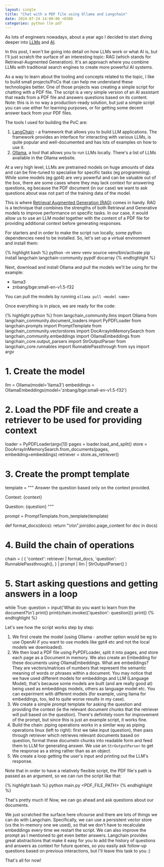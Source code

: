 ```yaml
---
layout: single
title: "Chat with a PDF file using Ollama and Langchain"
date: 2024-07-24 14:00:00 +0300
categories: python llm pdf
---
```


As lots of engineers nowadays, about a year ago I decided to start diving deeper into <a href="https://en.wikipedia.org/wiki/Large_language_model" target="_blank" rel="noopener nofollow">LLMs</a> and <a href="https://en.wikipedia.org/wiki/Artificial_intelligence" target="_blank" rel="noopener nofollow">AI</a>.

In this post, I won't be going into detail on how LLMs work or what AI is, but I'll just scratch the surface of an interesting topic: RAG (which stands for Retrieval-Augmented Generation). It's an approach where you combine LLMs with traditional search engines to create more powerful AI systems.

As a way to learn about the tooling and concepts related to the topic, I like to build small projects/PoCs that can help me understand these technologies better. One of those projects was creating a simple script for chatting with a PDF file. The script is a very simple version of an AI assistant that reads from a PDF file and answers questions based on its content. Note: this is in no way a production-ready solution, but just a simple script you can use either for learning purposes, or for getting some decent answer back from your PDF files.

The tools I used for building the PoC are:

1. <a href="https://www.langchain.com/" target="_blank" rel="noopener nofollow">LangChain</a> - a framework that allows you to build LLM applications. The framework provides an interface for interacting with various LLMs, is quite popular and well-documented and has lots of examples on how to use it.
2. <a href="https://ollama.com/" target="_blank" rel="noopener nofollow">Ollama</a>, a tool that allows you to run LLMs locally. There's a list of LLMs available in the Ollama website.

At a very high level, LLMs are pretrained models on huge amounts of data and can be fine-tuned to specialise for specific tasks (eg programming). While some models (eg gpt4) are very powerful and can be valuable out of the box, there are some cases where they may lack context for answering questions, eg because the PDF document (in our case) we want to ask questions about was not part of the training data of the model.

This is where <a href="https://blogs.nvidia.com/blog/what-is-retrieval-augmented-generation/" target="_blank" rel="noopener nofollow">Retrieval Augmented Generation (RAG)</a> comes in handy. RAG is a technique that combines the strengths of both Retrieval and Generative models to improve performance on specific tasks. In our case, it would allow us to use an LLM model together with the content of a PDF file for providing additional context before generating responses.

For starters and in order to make the script run locally, some python dependencies need to be installed. So, let's set up a virtual environment and install them:

{% highlight bash %}
python -m venv venv
source venv/bin/activate
pip install langchain langchain-community pypdf docarray
{% endhighlight %}

Next, download and install Ollama and pull the models we'll be using for the example:

- llama3
- znbang/bge:small-en-v1.5-f32

You can pull the models by running `ollama pull <model name>`

Once everything is in place, we are ready for the code:

{% highlight python %}
from langchain_community.llms import Ollama
from langchain_community.document_loaders import PyPDFLoader
from langchain.prompts import PromptTemplate
from langchain_community.vectorstores import DocArrayInMemorySearch
from langchain_community.embeddings import OllamaEmbeddings
from langchain_core.output_parsers import StrOutputParser
from langchain_core.runnables import RunnablePassthrough
from sys import argv

# 1. Create the model
llm = Ollama(model='llama3')
embeddings = OllamaEmbeddings(model='znbang/bge:small-en-v1.5-f32')

# 2. Load the PDF file and create a retriever to be used for providing context
loader = PyPDFLoader(argv[1])
pages = loader.load_and_split()
store = DocArrayInMemorySearch.from_documents(pages, embedding=embeddings)
retriever = store.as_retriever()

# 3. Create the prompt template
template = """
Answer the question based only on the context provided.

Context: {context}

Question: {question}
"""

prompt = PromptTemplate.from_template(template)

def format_docs(docs):
  return "\n\n".join(doc.page_content for doc in docs)

# 4. Build the chain of operations
chain = (
  {
    'context': retriever | format_docs,
    'question': RunnablePassthrough(),
  }
  | prompt
  | llm
  | StrOutputParser()
)

# 5. Start asking questions and getting answers in a loop
while True:
  question = input('What do you want to learn from the document?\n')
  print()
  print(chain.invoke({'question': question}))
  print()
{% endhighlight %}


Let's see how the script works step by step:

1. We first create the model (using Ollama - another option would be eg to use OpenAI if you want to use models like gpt4 etc and not the local models we downloaded).
2. We then load a PDF file using PyPDFLoader, split it into pages, and store each page as a Document in memory. We also create an Embedding for these documents using OllamaEmbeddings. What are embeddings? They are vectors/matrices of numbers that represent the semantic meaning of words or phrases within a document. You may notice that we have used different models for embeddings and LLM (Language Model), that's because some models are built (and are really good at) being used as embeddings models, others as language model etc. You can experiment with different models (for example, using llama for embeddings, too, led to quite worse results in my case).
3. We create a simple prompt template for asking the question and providing the context (ie the relevant document chunks that the retriever will pull based on the question). There's definitely room for improvement of the prompt, but since this is just an example script, it works fine.
4. Build the chain: piping operations works in a similar way as piping operations linux (left to right): first we take input (question), then pass through retriever which retrieves relevant documents based on question, format these documetn chunks into readable form and feed them to LLM for generating answer. We use an `StrOutputParser` to get the response as a string rather than as an object.
5. We create a loop getting the user's input and printing out the LLM's response.

Note that in order to have a relatively flexible script, the PDF file's path is passed as an argument, so we can run the script like that:

{% highlight bash %}
python main.py <PDF_FILE_PATH>
{% endhighlight %}

That's pretty much it! Now, we can go ahead and ask questions about our documents. 

We just scratched the surface here ofcourse and there are lots of things we can do with Langchain. Specifically, we can use a persistent vector store (vs the in-memory one we used), so that we don't have to recalculate embeddings every time we restart the script. We can also improve the prompt as I mentioned to get even better answers. Langchain provides great abstractions that make it easy for you to add the history of questions and answers as context for future queries, so you easily ask follow-up questions based on previous interactions, but I'll leave this task to you :)

That's all for now!